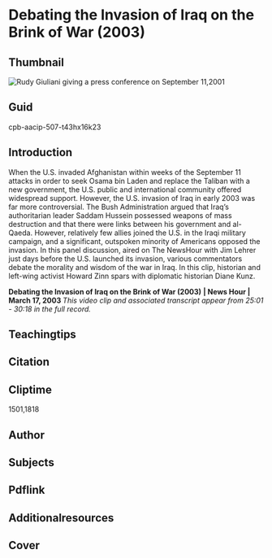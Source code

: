 # Debating the Invasion of Iraq on the Brink of War (2003)

## Thumbnail

![Rudy Giuliani giving a press conference on September 11,2001](https://s3.amazonaws.com/americanarchive.org/primary_source_sets/1_Feminism.jpg "Rudy Giuliani giving a press conference on September 11,2001")


## Guid
cpb-aacip-507-t43hx16k23

## Introduction

When the U.S. invaded Afghanistan within weeks of the September 11 attacks in order to seek Osama bin Laden and replace the Taliban with a new government, the U.S. public and international community offered widespread support. However, the U.S. invasion of Iraq in early 2003 was far more controversial. The Bush Administration argued that Iraq’s authoritarian leader Saddam Hussein possessed weapons of mass destruction and that there were links between his government and al-Qaeda.  However, relatively few allies joined the U.S. in the Iraqi military campaign, and a significant, outspoken minority of Americans opposed the invasion.  In this panel discussion, aired on The NewsHour with Jim Lehrer just days before the U.S. launched its invasion, various commentators debate the morality and wisdom of the war in Iraq. In this clip, historian and left-wing activist Howard Zinn spars with diplomatic historian Diane Kunz.

<b>Debating the Invasion of Iraq on the Brink of War (2003)</b>
<b>| News Hour | March 17, 2003 </b>
<i>This video clip and associated transcript appear from 25:01 - 30:18 in the full record.</i>

## Teachingtips

## Citation

## Cliptime

1501,1818

## Author
## Subjects
## Pdflink
## Additionalresources
## Cover
